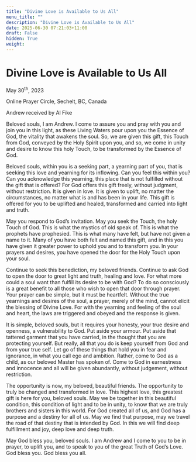 ```yaml
---
title: "Divine Love is Available to Us All"
menu_title: ""
description: "Divine Love is Available to Us All"
date: 2025-06-30 07:21:03+11:00
draft: False
hidden: True
weight:
---
```

# Divine Love is Available to Us All

May 30<sup>th</sup>, 2023

Online Prayer Circle, Sechelt, BC, Canada

Andrew received by Al Fike

Beloved souls, I am Andrew. I come to assure you and pray with you and join you in this light, as these Living Waters pour upon you the Essence of God, the vitality that awakens the soul. So, we are given this gift, this Touch from God, conveyed by the Holy Spirit upon you, and so, we come in unity and desire to know this holy Touch, to be transformed by the Essence of God.

Beloved souls, within you is a seeking part, a yearning part of you, that is seeking this love and yearning for its inflowing. Can you feel this within you? Can you acknowledge this yearning, this place that is not fulfilled without the gift that is offered? For God offers this gift freely, without judgment, without restriction. It is given in love. It is given to uplift, no matter the circumstances, no matter what is and has been in your life. This gift is offered for you to be uplifted and healed, transformed and carried into light and truth.

May you respond to God’s invitation. May you seek the Touch, the holy Touch of God. This is what the mystics of old speak of. This is what the prophets have prophesied. This is what many have felt, but have not given a name to it. Many of you have both felt and named this gift, and in this you have given it greater power to uphold you and to transform you. In your prayers and desires, you have opened the door for the Holy Touch upon your soul.

Continue to seek this benediction, my beloved friends. Continue to ask God to open the door to great light and truth, healing and love. For what more could a soul want than fulfill its desire to be with God? To do so consciously is a great benefit to all those who wish to open that door through prayer. Your prayer can be simple, but it must be heartfelt. Without the true yearnings and desires of the soul, a prayer, merely of the mind, cannot elicit the blessing of Divine Love. For with the yearning and feeling of the soul and heart, the laws are triggered and obeyed and the response is given.

It is simple, beloved souls, but it requires your honesty, your true desire and openness, a vulnerability to God. Put aside your armour. Put aside that tattered garment that you have carried, in the thought that you are protecting yourself. But really, all that you do is keep yourself from God and from your true self. Let go of these things that hold you in fear and ignorance, in what you call ego and ambition. Rather, come to God as a child, as our beloved Master has spoken of. Come to God in earnestness and innocence and all will be given abundantly, without judgement, without restriction.

The opportunity is now, my beloved, beautiful friends. The opportunity to truly be changed and transformed in love. This highest love, this greatest gift is here for you, beloved souls. May we be together in this beautiful condition, this condition of light and to be in unity, to know that we are truly brothers and sisters in this world. For God created all of us, and God has a purpose and a destiny for all of us. May we find that purpose, may we travel the road of that destiny that is intended by God. In this we will find deep fulfillment and joy, deep love and deep truth.

May God bless you, beloved souls. I am Andrew and I come to you to be in prayer, to uplift you, and to speak to you of the great Truth of God’s Love. God bless you. God bless you all.
